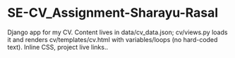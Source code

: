 # SE-CV_Assignment-Sharayu-Rasal
Django app for my CV. Content lives in data/cv_data.json; cv/views.py loads it and renders cv/templates/cv.html with variables/loops (no hard-coded text). Inline CSS, project live links..
